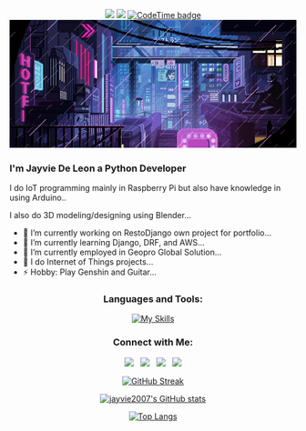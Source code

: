 <div align="center">
    
![](https://komarev.com/ghpvc/?username=jayvie2007&color=red&style=plastic) <img src="https://img.shields.io/github/followers/jayvie2007?Follower=Jay" style=" float:left, margin-right:10px"/> [![CodeTime badge](https://img.shields.io/endpoint?style=social&url=https%3A%2F%2Fapi.codetime.dev%2Fshield%3Fid%3D17073%26project%3D%26in%3D0)](https://codetime.dev)
<img src="img/cover.gif">   
            
</div>  
   
### I'm Jayvie De Leon a Python Developer

I do IoT programming mainly in Raspberry Pi but also have knowledge in using Arduino..

I also do 3D modeling/designing using Blender...

- 🔭 I’m currently working on RestoDjango own project for portfolio...
- 📖 I’m currently learning Django, DRF, and AWS...
- 👯 I’m currently employed in Geopro Global Solution... 
- 💬 I do Internet of Things projects...
- ⚡ Hobby: Play Genshin and Guitar...

<div align="center">
<h3>Languages and Tools:</h3>

[![My Skills](https://skillicons.dev/icons?i=html,postman,django,nginx,arduino,docker,css,cpp,bootstrap,raspberrypi,redis,blender,firebase,python,mysql,vscode,tailwind,visualstudio&perline=9&theme=light)](https://skillicons.dev)

<h3>Connect with Me:</h3>
  
[<img src="https://img.icons8.com/color/48/000000/linkedin.png" width="6.5%"/>](https://www.linkedin.com/in/jfdeleon/)  &nbsp; [<img src="https://img.icons8.com/fluent/48/000000/facebook-new.png" width="6.5%%"/>](https://www.facebook.com/ljevianl/)  &nbsp; [<img src="https://img.icons8.com/fluent/48/000000/instagram-new.png" width="6.5%"/>](https://www.instagram.com/itsmejaaabs/)  &nbsp; <a href="mailto:jayvief.deleon@gmail.com"> <img src="https://img.icons8.com/fluent/48/000000/gmail.png" width="6.5%"/>



[![GitHub Streak](https://streak-stats.demolab.com/?user=jayvie2007&theme=transparent&fire=yellow&ring=yellow&sideNums=white&currStreakNum=white&dates=white&border_radius=10)](https://git.io/streak-stats)
  
[![jayvie2007's GitHub stats](https://github-readme-stats.vercel.app/api?username=jayvie2007&theme=github_dark&card_width=1000px&show_icons=true)](https://github.com/jayvie2007/github-readme-stats)
  
[![Top Langs](https://github-readme-stats.vercel.app/api/top-langs/?username=jayvie2007&theme=github_dark&card_width=1000px&layout=compact&&hide=PowerShell,Batchfile,Hack&langs_count=10)](https://github.com/jayvie2007/github-readme-stats)
  

</div>

  
